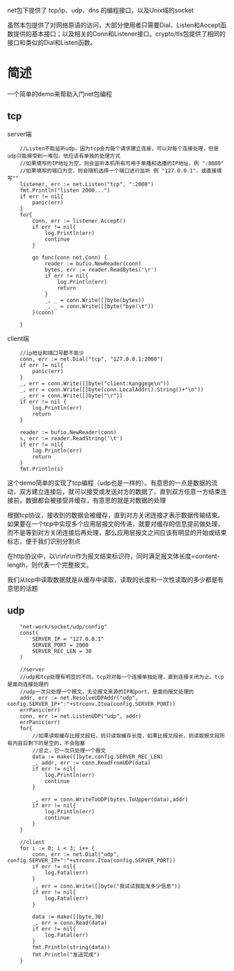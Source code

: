 net包下提供了 tcp/ip、udp、dns 的编程接口，以及Unix域的socket

虽然本包提供了对网络原语的访问，大部分使用者只需要Dial、Listen和Accept函数提供的基本接口；以及相关的Conn和Listener接口。crypto/tls包提供了相同的接口和类似的Dial和Listen函数。

# 简述
一个简单的demo来帮助入门net包编程

## tcp

server端

```
	//Listen不能监听udp，因为tcp会为每个请求建立连接，可以对每个连接处理，但是udp只能接受到一堆包，他应该有单独的处理方式
	//如果填写的IP地址为空，则会监听本机所有可用于单播和选播的IP地址，例 ":8080"
	//如果填写的端口为空，则会随机选择一个端口进行监听 例 "127.0.0.1"，或直接填写""
	listener, err := net.Listen("tcp", ":2000")
	fmt.Println("listen 2000...")
	if err != nil{
		panic(err)
	}
	for{
		conn, err := listener.Accept()
		if err != nil{
			log.Println(err)
			continue
		}

		go func(conn net.Conn) {
			reader := bufio.NewReader(conn)
			bytes, err := reader.ReadBytes('\r')
			if err != nil{
				log.Println(err)
				return
			}
			_, _ = conn.Write([]byte(bytes))
			_, _ = conn.Write([]byte("bye!\t"))
		}(conn)

	}

```

client端
```
	//ip地址和端口号都不能少
	conn, err := net.Dial("tcp", "127.0.0.1:2000")
	if err != nil{
		panic(err)
	}
	_, err = conn.Write([]byte("client:kanggege\n"))
	_, err = conn.Write([]byte(conn.LocalAddr().String()+"\n"))
	_, err = conn.Write([]byte("\r"))
	if err != nil {
		log.Println(err)
		return
	}

	reader := bufio.NewReader(conn)
	s, err := reader.ReadString('\t')
	if err != nil{
		log.Println(err)
		return
	}
	fmt.Println(s)

```

这个demo简单的实现了tcp编程（udp也是一样的）。有意思的一点是数据的流动，双方建立连接后，就可以接受或发送对方的数据了，直到双方任意一方结束连接前，数据都会被接受并缓存，有意思的就是对数据的处理

根据tcp协议，接收到的数据会被缓存，直到对方关闭连接才表示数据传输结束。如果要在一个tcp中实现多个应用层报文的传递，就要对缓存的信息提前做处理，而不是等到对方关闭连接后再处理，那么应用层报文之间应该有明显的开始或结束标志，便于我们识别分割点

在http协议中，以\r\n\r\n作为报文结束标识符，同时满足报文体长度=content-length，则代表一个完整报文。

我们从tcp中读取数据就是从缓存中读取，读取的长度和一次性读取的多少都是有意思的话题

## udp
```
	"net-work/socket/udp/config"
	const(
		SERVER_IP = "127.0.0.1"
		SERVER_PORT = 2000
		SERVER_REC_LEN = 30
	)

	//server
	//udp和tcp处理有明显的不同，tcp对对每一个连接单独处理，直到连接关闭为止，tcp是面向连接处理的
	//udp一次只处理一个报文，无论报文来源的IP和port，是面向报文处理的
	addr, err := net.ResolveUDPAddr("udp", config.SERVER_IP+":"+strconv.Itoa(config.SERVER_PORT))
	errPanic(err)
	conn, err := net.ListenUDP("udp", addr)
	errPanic(err)
	for{
		//如果读取缓存比报文段短，则只读取缓存长度，如果比报文段长，则读取报文段所有内容后剩下的是空的，不会阻塞
		//总之，它一次只处理一个报文
		data := make([]byte,config.SERVER_REC_LEN)
		_, addr, err := conn.ReadFromUDP(data)
		if err != nil{
			log.Println(err)
			continue
		}

		_, err = conn.WriteToUDP(bytes.ToUpper(data),addr)
		if err != nil{
			log.Println(err)
			continue
		}
	}

	//client
	for i := 0; i < 3; i++ {
		conn, err := net.Dial("udp", config.SERVER_IP+":"+strconv.Itoa(config.SERVER_PORT))
		if err != nil{
			log.Fatal(err)
		}
		_, err = conn.Write([]byte("我试试我能发多少信息"))
		if err != nil{
			log.Fatal(err)
		}

		data := make([]byte,30)
		_, err = conn.Read(data)
		if err != nil{
			log.Fatal(err)
		}
		fmt.Println(string(data))
		fmt.Println("发送完成")
	}

```